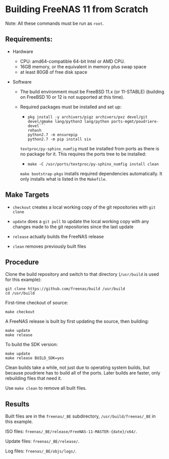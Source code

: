# Building FreeNAS 11 from Scratch

Note: All these commands must be run as `root`.


## Requirements:

* Hardware

  * CPU: amd64-compatible 64-bit Intel or AMD CPU.
  * 16GB memory, or the equivalent in memory plus swap space
  * at least 80GB of free disk space


* Software

  * The build environment must be FreeBSD 11.x (or 11-STABLE)
    (building on FreeBSD 10 or 12 is not supported at this time).

  * Required packages must be installed and set up:

    * ```
      pkg install -y archivers/pigz archivers/pxz devel/git devel/gmake lang/python3 lang/python ports-mgmt/poudriere-devel```
      rehash
      python2.7 -m ensurepip
      python2.7 -m pip install six
      ```

    ```textproc/py-sphinx_numfig``` must be installed from ports as there
    is no package for it. This requires the ports tree to be installed:

    * ```make -C /usr/ports/textproc/py-sphinx_numfig install clean```

    ```make bootstrap-pkgs``` installs required dependencies automatically.
    It only installs what is listed in the ```Makefile```.


## Make Targets

* ```checkout``` creates a local working copy of the git repositories with
  ```git clone```

* ```update``` does a ```git pull``` to update the local working copy with
  any changes made to the git repositories since the last update

* ```release``` actually builds the FreeNAS release

* ```clean``` removes previously built files


## Procedure

Clone the build repository and switch to that directory
(```/usr/build``` is used for this example):

```
git clone https://github.com/freenas/build /usr/build
cd /usr/build
```


First-time checkout of source:

```
make checkout
```


A FreeNAS release is built by first updating the source, then building:

```
make update
make release
```

To build the SDK version:

```
make update
make release BUILD_SDK=yes
```


Clean builds take a while, not just due to operating system builds, but
because poudriere has to build all of the ports. Later builds are faster,
only rebuilding files that need it.

Use ```make clean``` to remove all built files.


## Results

Built files are in the ```freenas/_BE``` subdirectory,
```/usr/build/freenas/_BE``` in this example.

ISO files: ```freenas/_BE/release/FreeNAS-11-MASTER-{date}/x64/```.

Update files: ```freenas/_BE/release/```.

Log files: ```freenas/_BE/objs/logs/```.
